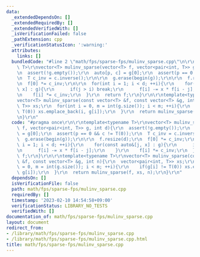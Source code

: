 ```yaml
---
data:
  _extendedDependsOn: []
  _extendedRequiredBy: []
  _extendedVerifiedWith: []
  _isVerificationFailed: false
  _pathExtension: cpp
  _verificationStatusIcon: ':warning:'
  attributes:
    links: []
  bundledCode: "#line 2 \"math/fps/sparse-fps/mulinv_sparse.cpp\"\n\r\ntemplate<typename\
    \ T>\r\nvector<T> mulinv_sparse(vector<T> f, vector<pair<int, T>> g, int d){\r\
    \n  assert(!g.empty());\r\n  auto[p, c] = g[0];\r\n  assert(p == 0 && c != T(0));\r\
    \n  T c_inv = c.inverse();\r\n\r\n  g.erase(begin(g));\r\n\r\n  f.resize(d);\r\
    \n  f[0] *= c_inv;\r\n\r\n  for(int i = 1; i < d; ++i){\r\n    for(const auto&[j,\
    \ x] : g){\r\n      if(j > i) break;\r\n      f[i] -= x * f[i - j];\r\n    }\r\
    \n    f[i] *= c_inv;\r\n  }\r\n  return f;\r\n}\r\n\r\ntemplate<typename T>\r\n\
    vector<T> mulinv_sparse(const vector<T> &f, const vector<T> &g, int n){\r\n  vector<pair<int,\
    \ T>> xs;\r\n  for(int i = 0, m = int(g.size()); i < m; ++i){\r\n    if(g[i] !=\
    \ T(0)) xs.emplace_back(i, g[i]);\r\n  }\r\n  return mulinv_sparse(f, xs, n);\r\
    \n}\r\n"
  code: "#pragma once\r\n\r\ntemplate<typename T>\r\nvector<T> mulinv_sparse(vector<T>\
    \ f, vector<pair<int, T>> g, int d){\r\n  assert(!g.empty());\r\n  auto[p, c]\
    \ = g[0];\r\n  assert(p == 0 && c != T(0));\r\n  T c_inv = c.inverse();\r\n\r\n\
    \  g.erase(begin(g));\r\n\r\n  f.resize(d);\r\n  f[0] *= c_inv;\r\n\r\n  for(int\
    \ i = 1; i < d; ++i){\r\n    for(const auto&[j, x] : g){\r\n      if(j > i) break;\r\
    \n      f[i] -= x * f[i - j];\r\n    }\r\n    f[i] *= c_inv;\r\n  }\r\n  return\
    \ f;\r\n}\r\n\r\ntemplate<typename T>\r\nvector<T> mulinv_sparse(const vector<T>\
    \ &f, const vector<T> &g, int n){\r\n  vector<pair<int, T>> xs;\r\n  for(int i\
    \ = 0, m = int(g.size()); i < m; ++i){\r\n    if(g[i] != T(0)) xs.emplace_back(i,\
    \ g[i]);\r\n  }\r\n  return mulinv_sparse(f, xs, n);\r\n}\r\n"
  dependsOn: []
  isVerificationFile: false
  path: math/fps/sparse-fps/mulinv_sparse.cpp
  requiredBy: []
  timestamp: '2023-02-10 14:54:58+09:00'
  verificationStatus: LIBRARY_NO_TESTS
  verifiedWith: []
documentation_of: math/fps/sparse-fps/mulinv_sparse.cpp
layout: document
redirect_from:
- /library/math/fps/sparse-fps/mulinv_sparse.cpp
- /library/math/fps/sparse-fps/mulinv_sparse.cpp.html
title: math/fps/sparse-fps/mulinv_sparse.cpp
---
```

